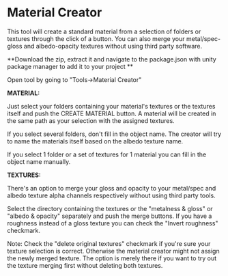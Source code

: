 # Material Creator
This tool will create a standard material from a selection of folders or textures through the click of a button.
You can also merge your metal/spec-gloss and albedo-opacity textures without using third party software.

**Download the zip, extract it and navigate to the package.json with unity package manager to add it to your project **

Open tool by going to "Tools->Material Creator"

**MATERIAL:**

Just select your folders containing your material's textures or the textures itself and push the CREATE MATERIAL button.
A material will be created in the same path as your selection with the assigned textures.

If you select several folders, don't fill in the object name. The creator will try to name the materials itself based on the albedo texture name.

If you select 1 folder or a set of textures for 1 material you can fill in the object name manually.

**TEXTURES:**

There's an option to merge your gloss and opacity to your metal/spec and albedo texture alpha channels respectively without using third party tools.

Select the directory containing the textures or the "metalness & gloss" or "albedo & opacity" separately and push the merge buttons.
If you have a roughness instead of a gloss texture you can check the "Invert roughness" checkmark.

Note: 
Check the "delete original textures" checkmark if you're sure your texture selection is correct.
Otherwise the material creator might not assign the newly merged texture.
The option is merely there if you want to try out the texture merging first without deleting both textures.
